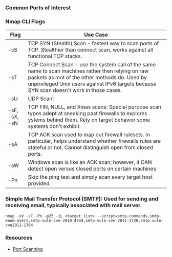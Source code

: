 ### Common Ports of Interest

### Nmap CLI Flags
| Flag | Use Case |
| --- | --- |
| -sS | TCP SYN (Stealth) Scan - fastest way to scan ports of TCP. Stealthier than connect scan, works against all functional TCP stacks. |
| -sT | TCP Connect Scan - use the system call of the same name to scan machines rather then relying on raw packets as mot of the other methods do. Used by unprivileged Unix users against IPv6 targets because SYN scan doesn't work in those cases. |
| -sU | UDP Scan! |
| -sF, -sX, -sN | TCP FIN, NULL, and Xmas scans: Special purpose scan types adept at sneaking past firewalls to explores ystems behind them. Rely on target behavior some systems don't exhibit. |
| -sA | TCP ACK scan used to map out firewall rulesets. In particular, helps understand whether firewalls rules are stateful or not. Cannot distinguish open from closed ports. |
| -sW | Windows scan is like an ACK scan; however, it CAN detect open versus closed ports on certain machines |
| -Pn | Skip the ping test and simply scan every target host provided. 

### Simple Mail Transfer Protocol (SMTP): Used for sending and receiving email, typically associated with mail server. 
`nmap -sV -sC -Pn -p25 -iL <target_list> --script=smtp-commands,smtp-enum-users,smtp-vuln-cve-2010-4344,smtp-vuln-cve-2011-1720,smtp-vuln-cve2011-1764`

### Resources
* [Port Scanning](https://nmap.org/book/port-scanning.html)
